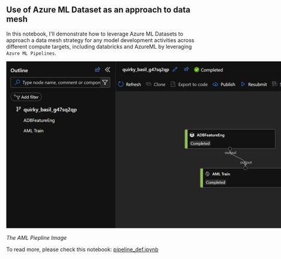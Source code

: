 ## Use of Azure ML Dataset as an approach to data mesh

In this notebook, I'll demonstrate how to leverage Azure ML Datasets to approach a data mesh strategy for any model development activities across different compute targets, including databricks and AzureML by leveraging `Azure ML Pipelines`.

<div style="text-align:center; width: 1000px"><img src="./assets/pipeline.jpg" /></div>

*The AML Piepline Image*

To read more, please check this notebook: [pipeline_def.ipynb](./pipeline_def.ipynb)
